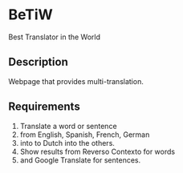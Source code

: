 # BeTiW
Best Translator in the World



Description
-----------

Webpage that provides multi-translation.



Requirements
------------

1. Translate a word or sentence
2. from English, Spanish, French, German
3. into to Dutch into the others.
4. Show results from Reverso Contexto for words
5. and Google Translate for sentences.
